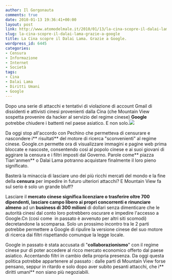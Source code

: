 ```yaml
---
author: Il Gorgonauta
comments: true
date: 2010-01-13 19:36:41+00:00
layout: post
link: http://www.atomodelmale.it/2010/01/13/la-cina-scopre-il-dalai-lama-grazie-a-google/
slug: la-cina-scopre-il-dalai-lama-grazie-a-google
title: La Cina scopre il Dalai Lama. Grazie a Google.
wordpress_id: 6445
categories:
- Censura
- Informazione
- Internet
- Società
tags:
- Cina
- Dalai Lama
- Diritti Umani
- Google
---
```


Dopo una serie di attacchi e tentativi di violazione di account Gmail di dissidenti e attivisti cinesi provenienti dalla Cina (che Mountain View sospetta provenire da hacker al servizio del regime cinese) **Google** potrebbe chiudere i battenti nel paese asiatico. E non solo.[![](http://www.atomodelmale.it/wp-content/uploads/2008/10/logo_google.gif)](http://www.atomodelmale.it/wp-content/uploads/2008/10/logo_google.gif)

Da oggi stop all'accordo con Pechino che permetteva di censurare e nascondere i** risultati** del motore di ricerca "sconvenienti" al regime cinese. Google.cn permette ora di visualizzare immagini e pagine web prima bloccate e nascoste, consentendo così al popolo cinese e ai suoi giovani di aggirare la censura e i filtri imposti dal Governo. Parole come** piazza Tian'anmen** o Dalai Lama potranno acquistare finalmente il loro pieno significato.

Basterà la minaccia di lasciare uno dei più ricchi mercati del mondo e la fine della **censura** per impedire in futuro ulteriori attacchi? E Mountain View fa sul serio è solo un grande bluff?

<!-- more -->


Lasciare il **mercato cinese **significa licenziare o trasferire oltre 700 dipendenti, lasciare campo libero ai propri concorrenti e rinunciare** almeno** ad un **business di 300 milioni** di dollari senza dimenticare che le autorità cinesi dal conto loro potrebbero oscurare e impedire l'accesso a Google.Cn (così come  in passato è avvenuto per altri siti scomodi) decretandone la scomparsa. Solo un prossimo incontro tra le 2 parti potrebbe permettere a Google di ripulire la versione cinese del suo motore di ricerca dai filtri rispettando comunque la legge locale.

Google in passato è stata accusata di "**collaborazionismo**" con il regime cinese pur di poter accedere al ricco mercato economico offerto dal paese asiatico. Accentando filtri in cambio della propria presenza. Da oggi questa politica potrebbe appartenere al passato : dalle parti di Mountain View forse pensano, seppur in ritardo e solo dopo aver subito pesanti attacchi, che i** diritti umani** non siano più negoziabili.
